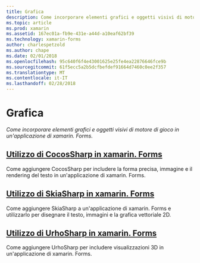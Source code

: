 ```yaml
---
title: Grafica
description: Come incorporare elementi grafici e oggetti visivi di motore di gioco in un'applicazione di xamarin. Forms.
ms.topic: article
ms.prod: xamarin
ms.assetid: 167ec01a-fb9e-431e-a44d-a10eaf62bf39
ms.technology: xamarin-forms
author: charlespetzold
ms.author: chape
ms.date: 02/01/2018
ms.openlocfilehash: 95c640f6f4e43001625e25fe4ea22876646fce9b
ms.sourcegitcommit: 61f5ecc5a2b5dcfbefdef91664d7460c0ee2f357
ms.translationtype: MT
ms.contentlocale: it-IT
ms.lasthandoff: 02/28/2018
---
```

# <a name="graphics"></a>Grafica

_Come incorporare elementi grafici e oggetti visivi di motore di gioco in un'applicazione di xamarin. Forms._

## <a name="using-cocossharp-in-xamarinformscocossharpmd"></a>[Utilizzo di CocosSharp in xamarin. Forms](cocossharp.md)

Come aggiungere CocosSharp per includere la forma precisa, immagine e il rendering del testo in un'applicazione di xamarin. Forms.

## <a name="using-skiasharp-in-xamarinformsskiasharpindexmd"></a>[Utilizzo di SkiaSharp in xamarin. Forms](skiasharp/index.md)

Come aggiungere SkiaSharp a un'applicazione di xamarin. Forms e utilizzarlo per disegnare il testo, immagini e la grafica vettoriale 2D.

## <a name="using-urhosharp-in-xamarinformsurhosharpmd"></a>[Utilizzo di UrhoSharp in xamarin. Forms](urhosharp.md)

Come aggiungere UrhoSharp per includere visualizzazioni 3D in un'applicazione di xamarin. Forms.
